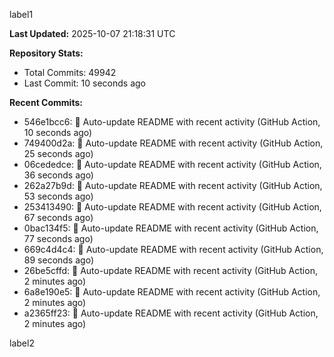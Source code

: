
label1 
<!-- ACTIVITY_START -->
**Last Updated:** 2025-10-07 21:18:31 UTC

**Repository Stats:**
- Total Commits: 49942
- Last Commit: 10 seconds ago

**Recent Commits:**
- 546e1bcc6: 🤖 Auto-update README with recent activity (GitHub Action, 10 seconds ago)
- 749400d2a: 🤖 Auto-update README with recent activity (GitHub Action, 25 seconds ago)
- 06cededce: 🤖 Auto-update README with recent activity (GitHub Action, 36 seconds ago)
- 262a27b9d: 🤖 Auto-update README with recent activity (GitHub Action, 53 seconds ago)
- 253413490: 🤖 Auto-update README with recent activity (GitHub Action, 67 seconds ago)
- 0bac134f5: 🤖 Auto-update README with recent activity (GitHub Action, 77 seconds ago)
- 669c4d4c4: 🤖 Auto-update README with recent activity (GitHub Action, 89 seconds ago)
- 26be5cffd: 🤖 Auto-update README with recent activity (GitHub Action, 2 minutes ago)
- 6a8e190e5: 🤖 Auto-update README with recent activity (GitHub Action, 2 minutes ago)
- a2365ff23: 🤖 Auto-update README with recent activity (GitHub Action, 2 minutes ago)
<!-- ACTIVITY_END -->

label2
